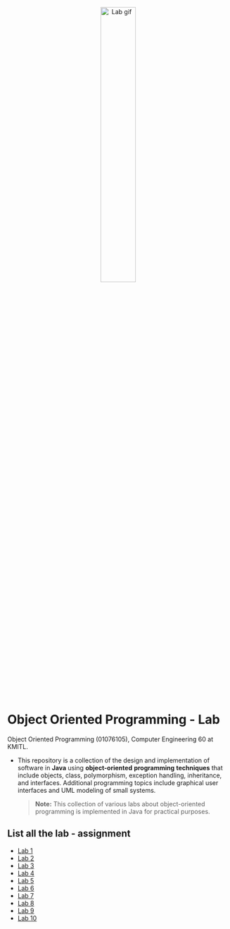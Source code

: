 <p align="center">
 <img src="https://media.giphy.com/media/TXrq6bFwhhz8g8RtG0/giphy.gif"  width="40%" height="40%" alt="Lab gif"/>
</p>

# Object Oriented Programming - Lab
Object Oriented Programming (01076105), Computer Engineering 60 at KMITL.

- This repository is a collection of the design and implementation of software in **Java** using **object-oriented** **programming** **techniques** that include objects, class, polymorphism, exception handling, inheritance, and interfaces. Additional programming topics include graphical user interfaces and UML modeling of small systems.

  > **Note:** This collection of various labs about object-oriented programming is implemented in Java for practical purposes.

## List all the lab - assignment 
- [Lab 1](lab-1)
- [Lab 2](lab-2)
- [Lab 3](lab-3) 
- [Lab 4](lab-4)
- [Lab 5](lab-5)
- [Lab 6](lab-6)
- [Lab 7](lab-7)
- [Lab 8](lab-8)
- [Lab 9](lab-9)
- [Lab 10](lab-10)
